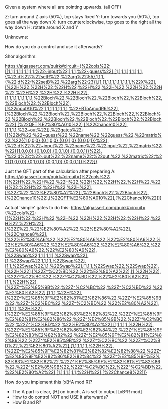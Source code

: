 Given a system where all are pointing upwards.
(all OFF)

Z: turn around Z axis (50%), top stays fixed
Y: turn towards you (50%), top goes all the way down
X: turn counterclockwise, top goes to the right all the way down
H: rotate around X and Y


Unknowns:

How do you do a control and use it afterwards?

Shor algorithm:

https://algassert.com/quirk#circuit={%22cols%22:[[1,1,1,1,1,1,1,1,1,1,%22~input%22,1,1,1,%22~guess%22],[1,1,1,1,1,1,1,1,1,1,{%22id%22:%22setR%22,%22arg%22:55},1,1,1,{%22id%22:%22setB%22,%22arg%22:23}],[],[1,1,1,1,1,1,1,1,1,1,%22X%22],[%22H%22,%22H%22,%22H%22,%22H%22,%22H%22,%22H%22,%22H%22,%22H%22,%22H%22,%22H%22],[1,1,1,1,1,1,1,1,1,1,%22Bloch%22,%22Bloch%22,%22Bloch%22,%22Bloch%22,%22Bloch%22,%22Bloch%22],[%22inputA10%22,1,1,1,1,1,1,1,1,1,%22*BToAmodR6%22],[%22Bloch%22,%22Bloch%22,%22Bloch%22,%22Bloch%22,%22Bloch%22,%22Bloch%22,%22Bloch%22,%22Bloch%22,%22Bloch%22,%22Bloch%22],[%22QFT%E2%80%A010%22],[%22Chance10%22],[1,1,1,1,%22~out%22]],%22gates%22:[{%22id%22:%22~guess%22,%22name%22:%22guess:%22,%22matrix%22:%22{{1,0,0,0},{0,1,0,0},{0,0,1,0},{0,0,0,1}}%22},{%22id%22:%22~input%22,%22name%22:%22input:%22,%22matrix%22:%22{{1,0,0,0},{0,1,0,0},{0,0,1,0},{0,0,0,1}}%22},{%22id%22:%22~out%22,%22name%22:%22out:%22,%22matrix%22:%22{{1,0,0,0},{0,1,0,0},{0,0,1,0},{0,0,0,1}}%22}]}

Just the QFT part of the calculation after preparing A:
https://algassert.com/quirk#circuit={%22cols%22:[[%22H%22,%22H%22,%22H%22,%22H%22,%22H%22,%22H%22,%22H%22,%22H%22,%22H%22,%22H%22],[%22Z%22,%22%E2%80%A2%22],[%22Bloch%22,%22Bloch%22],[%22Chance10%22],[%22QFT%E2%80%A010%22],[%22Chance10%22]]}

Actual 'simple' gates to do this:
https://algassert.com/quirk#circuit={%22cols%22:[[%22H%22,%22H%22,%22H%22,%22H%22,%22H%22,%22H%22,%22H%22,%22H%22],[%22Z%22,%22%E2%80%A2%22,%22%E2%80%A2%22],[%22Chance8%22],[%22%E2%80%A6%22,%22%E2%80%A6%22,%22%E2%80%A6%22,%22%E2%80%A6%22,%22%E2%80%A6%22,%22%E2%80%A6%22,%22%E2%80%A6%22,%22%E2%80%A6%22],[%22Swap%22,1,1,1,1,1,1,%22Swap%22],[1,%22Swap%22,1,1,1,1,%22Swap%22],[1,1,%22Swap%22,1,1,%22Swap%22],[1,1,1,%22Swap%22,%22Swap%22],[%22H%22],[%22Z^%C2%BD%22,%22%E2%80%A2%22],[1,%22H%22],[%22Z^%C2%BC%22,%22Z^%C2%BD%22,%22%E2%80%A2%22],[1,1,%22H%22],[%22Z^%E2%85%9B%22,%22Z^%C2%BC%22,%22Z^%C2%BD%22,%22%E2%80%A2%22],[1,1,1,%22H%22],[%22Z^%E2%85%9F%E2%82%81%E2%82%86%22,%22Z^%E2%85%9B%22,%22Z^%C2%BC%22,%22Z^%C2%BD%22,%22%E2%80%A2%22],[1,1,1,1,%22H%22],[%22Z^%E2%85%9F%E2%82%83%E2%82%82%22,%22Z^%E2%85%9F%E2%82%81%E2%82%86%22,%22Z^%E2%85%9B%22,%22Z^%C2%BC%22,%22Z^%C2%BD%22,%22%E2%80%A2%22],[1,1,1,1,1,%22H%22],[%22Z^%E2%85%9F%E2%82%86%E2%82%84%22,%22Z^%E2%85%9F%E2%82%83%E2%82%82%22,%22Z^%E2%85%9F%E2%82%81%E2%82%86%22,%22Z^%E2%85%9B%22,%22Z^%C2%BC%22,%22Z^%C2%BD%22,%22%E2%80%A2%22],[1,1,1,1,1,1,%22H%22],[%22Z^%E2%85%9F%E2%82%81%E2%82%82%E2%82%88%22,%22Z^%E2%85%9F%E2%82%86%E2%82%84%22,%22Z^%E2%85%9F%E2%82%83%E2%82%82%22,%22Z^%E2%85%9F%E2%82%81%E2%82%86%22,%22Z^%E2%85%9B%22,%22Z^%C2%BC%22,%22Z^%C2%BD%22,%22%E2%80%A2%22],[1,1,1,1,1,1,1,%22H%22],[%22Chance8%22]]}

How do you implement this [xB^A mod R]? 
- The A part is clear, [H] on bunch, A is set to output [xB^R mod]
- How to do control NOT and USE it afterwards?
- How B and R?

